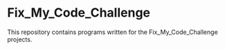 # Fix_My_Code_Challenge

This repository contains programs written for the Fix_My_Code_Challenge projects.

